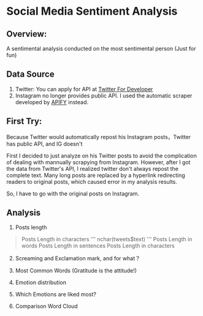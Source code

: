 # Social Media Sentiment Analysis

## Overview:
A sentimental analysis conducted on the most sentimental person (Just for fun)

## Data Source
1. Twitter: You can apply for API at [Twitter For Developer](https://developer.twitter.com/en/docs)
2. Instagram no longer provides public API. I used the automatic scraper developed by [APIFY](https://apify.com/) instead.

## First Try:
Because Twitter would automatically repost his Instagram posts，Twitter has public API, and IG doesn't

First I decided to just analyze on his Twitter posts to avoid the complication of dealing with mannually scrapying from Instagram.
However, after I got the data from Twitter's API, I realized twitter don't always repost the complete text. Many long posts are replaced by a hyperlink redirecting readers to original posts, which caused error in my analysis results.

So, I have to go with the original posts on Instagram.

## Analysis
1. Posts length 
> Posts Length in characters
  '''
  nchar(tweets$text)
  '''
> Posts Length in words
> Posts Length in sentences
> Posts Length in characters

2. Screaming and Exclamation mark, and for what？

3. Most Common Words (Gratitude is the attitude!)

4. Emotion distribution

5. Which Emotions are liked most?

6. Comparison Word Cloud












